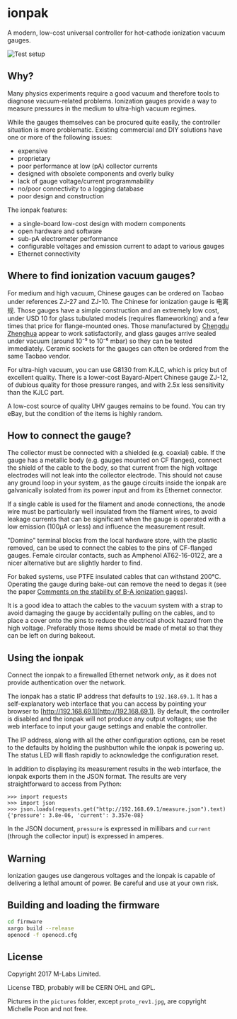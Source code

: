 ionpak
======

A modern, low-cost universal controller for hot-cathode ionization vacuum gauges.

![Test setup](https://raw.githubusercontent.com/m-labs/ionpak/master/pictures/setup1_resized.jpg)

Why?
----

Many physics experiments require a good vacuum and therefore tools to diagnose vacuum-related problems. Ionization gauges provide a way to measure pressures in the medium to ultra-high vacuum regimes.

While the gauges themselves can be procured quite easily, the controller situation is more problematic. Existing commercial and DIY solutions have one or more of the following issues:

 * expensive
 * proprietary
 * poor performance at low (pA) collector currents
 * designed with obsolete components and overly bulky
 * lack of gauge voltage/current programmability
 * no/poor connectivity to a logging database
 * poor design and construction

The ionpak features:

 * a single-board low-cost design with modern components
 * open hardware and software
 * sub-pA electrometer performance
 * configurable voltages and emission current to adapt to various gauges
 * Ethernet connectivity

Where to find ionization vacuum gauges?
---------------------------------------

For medium and high vacuum, Chinese gauges can be ordered on Taobao under references ZJ-27 and ZJ-10. The Chinese for ionization gauge is 电离规. Those gauges have a simple construction and an extremely low cost, under USD 10 for glass tubulated models (requires flameworking) and a few times that price for flange-mounted ones. Those manufactured by [Chengdu Zhenghua](http://www.zhvacuum.com) appear to work satisfactorily, and glass gauges arrive sealed under vacuum (around 10⁻⁵ to 10⁻⁶ mbar) so they can be tested immediately. Ceramic sockets for the gauges can often be ordered from the same Taobao vendor.

For ultra-high vacuum, you can use G8130 from KJLC, which is pricy but of excellent quality. There is a lower-cost Bayard-Alpert Chinese gauge ZJ-12, of dubious quality for those pressure ranges, and with 2.5x less sensitivity than the KJLC part.

A low-cost source of quality UHV gauges remains to be found. You can try eBay, but the condition of the items is highly random.

How to connect the gauge?
-------------------------

The collector must be connected with a shielded (e.g. coaxial) cable. If the gauge has a metallic body (e.g. gauges mounted on CF flanges), connect the shield of the cable to the body, so that current from the high voltage electrodes will not leak into the collector electrode. This should not cause any ground loop in your system, as the gauge circuits inside the ionpak are galvanically isolated from its power input and from its Ethernet connector.

If a single cable is used for the filament and anode connections, the anode wire must be particularly well insulated from the filament wires, to avoid leakage currents that can be significant when the gauge is operated with a low emission (100µA or less) and influence the measurement result.

"Domino" terminal blocks from the local hardware store, with the plastic removed, can be used to connect the cables to the pins of CF-flanged gauges. Female circular contacts, such as Amphenol AT62-16-0122, are a nicer alternative but are slightly harder to find.

For baked systems, use PTFE insulated cables that can withstand 200°C. Operating the gauge during bake-out can remove the need to degas it (see the paper [Comments on the stability of B-A ionization gages](https://www.nist.gov/sites/default/files/documents/calibrations/jv13-2.pdf)).

It is a good idea to attach the cables to the vacuum system with a strap to avoid damaging the gauge by accidentally pulling on the cables, and to place a cover onto the pins to reduce the electrical shock hazard from the high voltage. Preferably those items should be made of metal so that they can be left on during bakeout.

Using the ionpak
----------------
Connect the ionpak to a firewalled Ethernet network *only*, as it does not provide authentication over the network.

The ionpak has a static IP address that defaults to `192.168.69.1`. It has a self-explanatory web interface that you can access by pointing your browser to [http://192.168.69.1](http://192.168.69.1). By default, the controller is disabled and the ionpak will not produce any output voltages; use the web interface to input your gauge settings and enable the controller.

The IP address, along with all the other configuration options, can be reset to the defaults by holding the pushbutton while the ionpak is powering up. The status LED will flash rapidly to acknowledge the configuration reset.

In addition to displaying its measurement results in the web interface, the ionpak exports them in the JSON format. The results are very straightforward to access from Python:

```
>>> import requests
>>> import json
>>> json.loads(requests.get("http://192.168.69.1/measure.json").text)
{'pressure': 3.8e-06, 'current': 3.357e-08}
```

In the JSON document, `pressure` is expressed in millibars and `current` (through the collector input) is expressed in amperes.

Warning
-------

Ionization gauges use dangerous voltages and the ionpak is capable of delivering a lethal amount of power. Be careful and use at your own risk.


Building and loading the firmware
---------------------------------

```sh
cd firmware
xargo build --release
openocd -f openocd.cfg
```

License
-------

Copyright 2017 M-Labs Limited.

License TBD, probably will be CERN OHL and GPL.

Pictures in the ``pictures`` folder, except ``proto_rev1.jpg``, are copyright Michelle Poon and not free.
